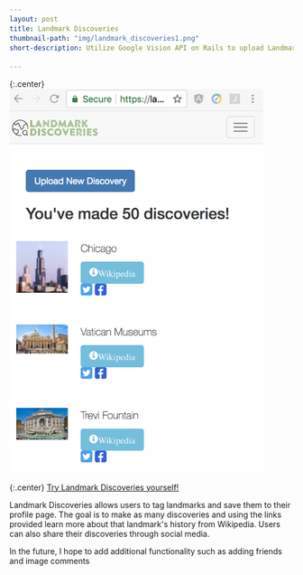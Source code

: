 ```yaml
---
layout: post
title: Landmark Discoveries
thumbnail-path: "img/landmark_discoveries1.png"
short-description: Utilize Google Vision API on Rails to upload Landmark images.

---
```


{:.center}
<img src="/img/landmark_discoveries1.png" alt="Landmark Discoveries" style="width: 450px;"/>

{:.center}
[Try Landmark Discoveries yourself!](https://landmark-discoveries.herokuapp.com/users/sign_up)

Landmark Discoveries allows users to tag landmarks and save them to their profile page.
The goal is to make as many discoveries and using the links provided learn more
about that landmark's history from Wikipedia. Users can also share their discoveries
through social media.

In the future, I hope to add additional functionality
such as adding friends and image comments
